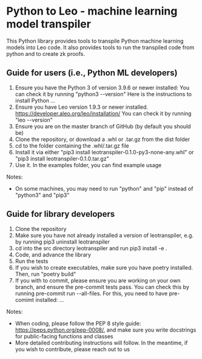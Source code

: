# Python to Leo - machine learning model transpiler

This Python library provides tools to transpile Python machine learning models into Leo code. It also provides tools to run the transpiled code from python and to create zk proofs.

## Guide for users (i.e., Python ML developers)

1. Ensure you have the Python 3 of version 3.9.6 or newer installed: You can check it by running "python3 --version" Here is the instructions to install Python ...
2. Ensure you have Leo version 1.9.3 or newer installed.  https://developer.aleo.org/leo/installation/ You can check it by running "leo --version"
1. Ensure you are on the master branch of GitHub (by default you should be)
3. Clone the repository, or download a .whl or .tar.gz from the dist folder
4. cd to the folder containing the .whl/.tar.gz file
5. Install it via either "pip3 install leotranspiler-0.1.0-py3-none-any.whl" or "pip3 install leotranspiler-0.1.0.tar.gz"
6. Use it. In the examples folder, you can find example usage

Notes:
- On some machines, you may need to run "python" and "pip" instead of "python3" and "pip3"

## Guide for library developers

1. Clone the repository
2. Make sure you have not already installed a version of leotranspiler, e.g. by running pip3 uninstall leotranspiler
3. cd into the src directory leotranspiler and run pip3 install -e .
4. Code, and advance the library
5. Run the tests
6. If you wish to create executables, make sure you have poetry installed. Then, run "poetry build"
7. If you with to commit, please ensure you are working on your own branch, and ensure the pre-commit tests pass. You can check this by running pre-commit run --all-files. For this, you need to have pre-comimt installed: ...

Notes:
- When coding, please follow the PEP 8 style guide: https://peps.python.org/pep-0008/, and make sure you write docstrings for public-facing functions and classes
- More detailed contributing instructions will follow. In the meantime, if you wish to contribute, please reach out to us
